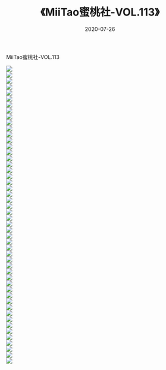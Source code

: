 ﻿---
layout: post
title:  《MiiTao蜜桃社-VOL.113》
date:   2020-07-26
img: http://img.660000.xyz/Sharelink/网络美图/2020/MiiTao蜜桃社-VOL.113/000.jpg
categories: [美女, 清纯, 唯美]
---

MiiTao蜜桃社-VOL.113

  ![](http://img.660000.xyz/Sharelink/网络美图/2020/MiiTao蜜桃社-VOL.113/001.jpg) <br> ![](http://img.660000.xyz/Sharelink/网络美图/2020/MiiTao蜜桃社-VOL.113/002.jpg) <br> ![](http://img.660000.xyz/Sharelink/网络美图/2020/MiiTao蜜桃社-VOL.113/003.jpg) <br> ![](http://img.660000.xyz/Sharelink/网络美图/2020/MiiTao蜜桃社-VOL.113/004.jpg) <br> ![](http://img.660000.xyz/Sharelink/网络美图/2020/MiiTao蜜桃社-VOL.113/005.jpg) <br> ![](http://img.660000.xyz/Sharelink/网络美图/2020/MiiTao蜜桃社-VOL.113/006.jpg) <br> ![](http://img.660000.xyz/Sharelink/网络美图/2020/MiiTao蜜桃社-VOL.113/007.jpg) <br> ![](http://img.660000.xyz/Sharelink/网络美图/2020/MiiTao蜜桃社-VOL.113/008.jpg) <br> ![](http://img.660000.xyz/Sharelink/网络美图/2020/MiiTao蜜桃社-VOL.113/009.jpg) <br> ![](http://img.660000.xyz/Sharelink/网络美图/2020/MiiTao蜜桃社-VOL.113/010.jpg) <br> ![](http://img.660000.xyz/Sharelink/网络美图/2020/MiiTao蜜桃社-VOL.113/011.jpg) <br> ![](http://img.660000.xyz/Sharelink/网络美图/2020/MiiTao蜜桃社-VOL.113/012.jpg) <br> ![](http://img.660000.xyz/Sharelink/网络美图/2020/MiiTao蜜桃社-VOL.113/013.jpg) <br> ![](http://img.660000.xyz/Sharelink/网络美图/2020/MiiTao蜜桃社-VOL.113/014.jpg) <br> ![](http://img.660000.xyz/Sharelink/网络美图/2020/MiiTao蜜桃社-VOL.113/015.jpg) <br> ![](http://img.660000.xyz/Sharelink/网络美图/2020/MiiTao蜜桃社-VOL.113/016.jpg) <br> ![](http://img.660000.xyz/Sharelink/网络美图/2020/MiiTao蜜桃社-VOL.113/017.jpg) <br> ![](http://img.660000.xyz/Sharelink/网络美图/2020/MiiTao蜜桃社-VOL.113/018.jpg) <br> ![](http://img.660000.xyz/Sharelink/网络美图/2020/MiiTao蜜桃社-VOL.113/019.jpg) <br> ![](http://img.660000.xyz/Sharelink/网络美图/2020/MiiTao蜜桃社-VOL.113/020.jpg) <br> ![](http://img.660000.xyz/Sharelink/网络美图/2020/MiiTao蜜桃社-VOL.113/021.jpg) <br> ![](http://img.660000.xyz/Sharelink/网络美图/2020/MiiTao蜜桃社-VOL.113/022.jpg) <br> ![](http://img.660000.xyz/Sharelink/网络美图/2020/MiiTao蜜桃社-VOL.113/023.jpg) <br> ![](http://img.660000.xyz/Sharelink/网络美图/2020/MiiTao蜜桃社-VOL.113/024.jpg) <br> ![](http://img.660000.xyz/Sharelink/网络美图/2020/MiiTao蜜桃社-VOL.113/025.jpg) <br> ![](http://img.660000.xyz/Sharelink/网络美图/2020/MiiTao蜜桃社-VOL.113/026.jpg) <br> ![](http://img.660000.xyz/Sharelink/网络美图/2020/MiiTao蜜桃社-VOL.113/027.jpg) <br> ![](http://img.660000.xyz/Sharelink/网络美图/2020/MiiTao蜜桃社-VOL.113/028.jpg) <br> ![](http://img.660000.xyz/Sharelink/网络美图/2020/MiiTao蜜桃社-VOL.113/029.jpg) <br> ![](http://img.660000.xyz/Sharelink/网络美图/2020/MiiTao蜜桃社-VOL.113/030.jpg) <br> ![](http://img.660000.xyz/Sharelink/网络美图/2020/MiiTao蜜桃社-VOL.113/031.jpg) <br> ![](http://img.660000.xyz/Sharelink/网络美图/2020/MiiTao蜜桃社-VOL.113/032.jpg) <br> ![](http://img.660000.xyz/Sharelink/网络美图/2020/MiiTao蜜桃社-VOL.113/033.jpg) <br> ![](http://img.660000.xyz/Sharelink/网络美图/2020/MiiTao蜜桃社-VOL.113/034.jpg) <br> ![](http://img.660000.xyz/Sharelink/网络美图/2020/MiiTao蜜桃社-VOL.113/035.jpg) <br> ![](http://img.660000.xyz/Sharelink/网络美图/2020/MiiTao蜜桃社-VOL.113/036.jpg) <br> ![](http://img.660000.xyz/Sharelink/网络美图/2020/MiiTao蜜桃社-VOL.113/037.jpg) <br> ![](http://img.660000.xyz/Sharelink/网络美图/2020/MiiTao蜜桃社-VOL.113/038.jpg) <br> ![](http://img.660000.xyz/Sharelink/网络美图/2020/MiiTao蜜桃社-VOL.113/039.jpg) <br> ![](http://img.660000.xyz/Sharelink/网络美图/2020/MiiTao蜜桃社-VOL.113/040.jpg) <br> ![](http://img.660000.xyz/Sharelink/网络美图/2020/MiiTao蜜桃社-VOL.113/041.jpg) <br> ![](http://img.660000.xyz/Sharelink/网络美图/2020/MiiTao蜜桃社-VOL.113/042.jpg) <br> ![](http://img.660000.xyz/Sharelink/网络美图/2020/MiiTao蜜桃社-VOL.113/043.jpg) <br> ![](http://img.660000.xyz/Sharelink/网络美图/2020/MiiTao蜜桃社-VOL.113/044.jpg) <br> ![](http://img.660000.xyz/Sharelink/网络美图/2020/MiiTao蜜桃社-VOL.113/045.jpg) <br> ![](http://img.660000.xyz/Sharelink/网络美图/2020/MiiTao蜜桃社-VOL.113/046.jpg) <br> ![](http://img.660000.xyz/Sharelink/网络美图/2020/MiiTao蜜桃社-VOL.113/047.jpg) <br> ![](http://img.660000.xyz/Sharelink/网络美图/2020/MiiTao蜜桃社-VOL.113/048.jpg) <br> ![](http://img.660000.xyz/Sharelink/网络美图/2020/MiiTao蜜桃社-VOL.113/049.jpg) <br> ![](http://img.660000.xyz/Sharelink/网络美图/2020/MiiTao蜜桃社-VOL.113/050.jpg) <br>